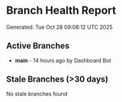 # Branch Health Report
Generated: Tue Oct 28 09:08:12 UTC 2025

## Active Branches
- **main** - 14 hours ago by Dashboard Bot

## Stale Branches (>30 days)
No stale branches found
